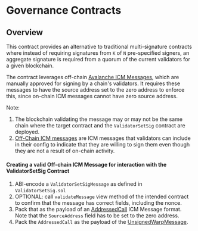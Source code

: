 # Governance Contracts

## Overview

This contract provides an alternative to traditional multi-signature contracts where instead of requiring signatures from `K` of `N` pre-specified signers, an aggregate signature is required from a quorum of the current validators for a given blockchain.

The contract leverages off-chain [Avalanche ICM Messages](https://docs.avax.network/build/cross-chain/awm/overview), which are manually approved for signing by a chain's validators. It requires these messages to have the source address set to the zero address to enforce this, since on-chain ICM messages cannot have zero source address.

Note:
1. The blockchain validating the message may or may not be the same chain where the target contract and the `ValidatorSetSig` contract are deployed.
2. [Off-Chain ICM messages](https://github.com/ava-labs/subnet-evm/issues/729) are ICM messages that validators can include in their config to indicate that they are willing to sign them even though they are not a result of on-chain activity.

#### Creating a valid Off-chain ICM Message for interaction with the ValidatorSetSig Contract

1. ABI-encode a `ValidatorSetSigMessage` as defined in `ValidatorSetSig.sol`
2. OPTIONAL: call `validateMessage` view method of the intended contract to confirm that the message has correct fields, including the nonce.
3. Pack that as the payload of an [AddressedCall](https://github.com/ava-labs/avalanchego/blob/0c4efd743e1d737f4e8970d0e0ebf229ea44406c/vms/platformvm/warp/payload/addressed_call.go#L15) ICM Message format. Note that the `SourceAddress` field has to be set to the zero address.
4. Pack the `AddressedCall` as the payload of the [UnsignedWarpMessage](https://github.com/ava-labs/avalanchego/blob/f17ea6a7ab4036c41b693e47b94d8f0c81cb69ec/vms/platformvm/warp/unsigned_message.go#L14).
